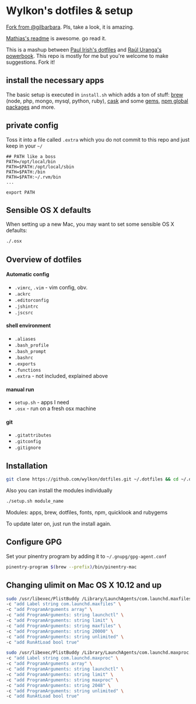 # Wylkon's dotfiles & setup

[Fork from @gilbarbara](https://github.com/gilbarbara/dotfiles/). Pls, take a look, it is amazing.

[Mathias's readme](https://github.com/mathiasbynens/dotfiles/) is awesome. go read it.

This is a mashup between [Paul Irish's dotfiles](https://github.com/paulirish/dotfiles) and [Raúl Uranga's powerbook](https://github.com/rauluranga/powerbook).
This repo is mostly for me but you're welcome to make suggestions. Fork it!

## install the necessary apps

The basic setup is executed in `install.sh` which adds a ton of stuff: [brew](https://github.com/gilbarbara/dotfiles/blob/master/lib/brew) (node, php, mongo, mysql, python, ruby), [cask](https://github.com/gilbarbara/dotfiles/blob/master/lib/apps) and some [gems](https://github.com/gilbarbara/dotfiles/blob/master/lib/rubygems), [npm global packages](https://github.com/gilbarbara/dotfiles/blob/master/lib/npm) and more.

## private config

Toss it into a file called `.extra` which you do not commit to this repo and just keep in your `~/`

```shell
## PATH like a boss
PATH=/opt/local/bin
PATH=$PATH:/opt/local/sbin
PATH=$PATH:/bin
PATH=$PATH:~/.rvm/bin
...

export PATH
```

## Sensible OS X defaults

When setting up a new Mac, you may want to set some sensible OS X defaults:

```bash
./.osx
```

## Overview of dotfiles

#### Automatic config

- `.vimrc`, `.vim` - vim config, obv.
- `.ackrc`
- `.editorconfig`
- `.jshintrc`
- `.jscsrc`

#### shell environment

- `.aliases`
- `.bash_profile`
- `.bash_prompt`
- `.bashrc`
- `.exports`
- `.functions`
- `.extra` - not included, explained above

#### manual run

- `setup.sh` - apps I need
- `.osx` - run on a fresh osx machine

#### git

- `.gitattributes`
- `.gitconfig`
- `.gitignore`

## Installation

```bash
git clone https://github.com/wylkon/dotfiles.git ~/.dotfiles && cd ~/.dotfiles && ./setup.sh
```

Also you can install the modules individually

```bash
./setup.sh module_name
```

Modules: apps, brew, dotfiles, fonts, npm, quicklook and rubygems

To update later on, just run the install again.

## Configure GPG

Set your pinentry program by adding it to `~/.gnupg/gpg-agent.conf`

```bash
pinentry-program $(brew --prefix)/bin/pinentry-mac
```

## Changing ulimit on Mac OS X 10.12 and up

```bash
sudo /usr/libexec/PlistBuddy /Library/LaunchAgents/com.launchd.maxfiles.plist \
-c "add Label string com.launchd.maxfiles" \
-c "add ProgramArguments array" \
-c "add ProgramArguments: string launchctl" \
-c "add ProgramArguments: string limit" \
-c "add ProgramArguments: string maxfiles" \
-c "add ProgramArguments: string 20000" \
-c "add ProgramArguments: string unlimited" \
-c "add RunAtLoad bool true"

sudo /usr/libexec/PlistBuddy /Library/LaunchAgents/com.launchd.maxproc.plist \
-c "add Label string com.launchd.maxproc" \
-c "add ProgramArguments array" \
-c "add ProgramArguments: string launchctl" \
-c "add ProgramArguments: string limit" \
-c "add ProgramArguments: string maxproc" \
-c "add ProgramArguments: string 2048" \
-c "add ProgramArguments: string unlimited" \
-c "add RunAtLoad bool true"
```
